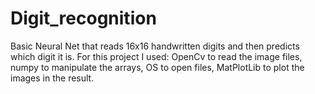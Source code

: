 # Digit_recognition
Basic Neural Net that reads 16x16 handwritten digits and then predicts which digit it is. For this project I used:
OpenCv to read the image files,
numpy to manipulate the arrays,
OS to open files,
MatPlotLib to plot the images in the result.
